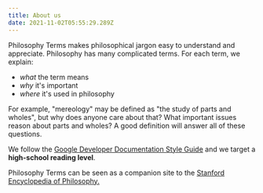 ```yaml
---
title: About us
date: 2021-11-02T05:55:29.289Z
---
```

Philosophy Terms makes philosophical jargon easy to understand and appreciate. Philosophy has many complicated terms. For each term, we explain:

* *what* the term means
* *why* it's important
* *where* it's used in philosophy

For example, "mereology" may be defined as "the study of parts and wholes", but why does anyone care about that? What important issues reason about parts and wholes? A good definition will answer all of these questions.

We follow the [](https://developers.google.com)[Google Developer Documentation Style Guide](https://developers.google.com/style/) and we target a **high-school reading level**. 

Philosophy Terms can be seen as a companion site to the [Stanford Encyclopedia of Philosophy.](https://plato.stanford.edu/)